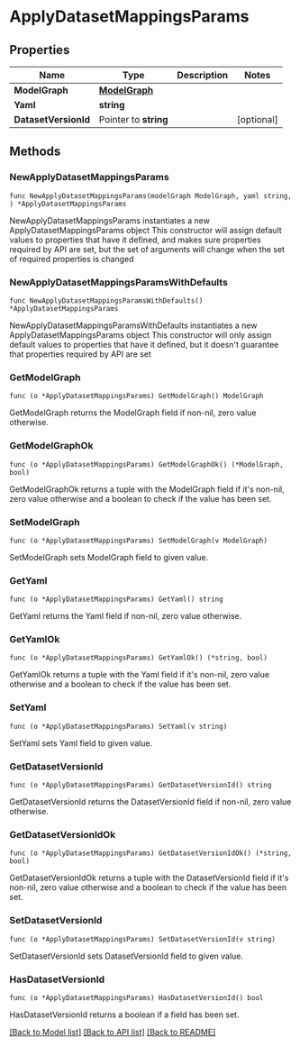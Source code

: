 # ApplyDatasetMappingsParams

## Properties

Name | Type | Description | Notes
------------ | ------------- | ------------- | -------------
**ModelGraph** | [**ModelGraph**](ModelGraph.md) |  | 
**Yaml** | **string** |  | 
**DatasetVersionId** | Pointer to **string** |  | [optional] 

## Methods

### NewApplyDatasetMappingsParams

`func NewApplyDatasetMappingsParams(modelGraph ModelGraph, yaml string, ) *ApplyDatasetMappingsParams`

NewApplyDatasetMappingsParams instantiates a new ApplyDatasetMappingsParams object
This constructor will assign default values to properties that have it defined,
and makes sure properties required by API are set, but the set of arguments
will change when the set of required properties is changed

### NewApplyDatasetMappingsParamsWithDefaults

`func NewApplyDatasetMappingsParamsWithDefaults() *ApplyDatasetMappingsParams`

NewApplyDatasetMappingsParamsWithDefaults instantiates a new ApplyDatasetMappingsParams object
This constructor will only assign default values to properties that have it defined,
but it doesn't guarantee that properties required by API are set

### GetModelGraph

`func (o *ApplyDatasetMappingsParams) GetModelGraph() ModelGraph`

GetModelGraph returns the ModelGraph field if non-nil, zero value otherwise.

### GetModelGraphOk

`func (o *ApplyDatasetMappingsParams) GetModelGraphOk() (*ModelGraph, bool)`

GetModelGraphOk returns a tuple with the ModelGraph field if it's non-nil, zero value otherwise
and a boolean to check if the value has been set.

### SetModelGraph

`func (o *ApplyDatasetMappingsParams) SetModelGraph(v ModelGraph)`

SetModelGraph sets ModelGraph field to given value.


### GetYaml

`func (o *ApplyDatasetMappingsParams) GetYaml() string`

GetYaml returns the Yaml field if non-nil, zero value otherwise.

### GetYamlOk

`func (o *ApplyDatasetMappingsParams) GetYamlOk() (*string, bool)`

GetYamlOk returns a tuple with the Yaml field if it's non-nil, zero value otherwise
and a boolean to check if the value has been set.

### SetYaml

`func (o *ApplyDatasetMappingsParams) SetYaml(v string)`

SetYaml sets Yaml field to given value.


### GetDatasetVersionId

`func (o *ApplyDatasetMappingsParams) GetDatasetVersionId() string`

GetDatasetVersionId returns the DatasetVersionId field if non-nil, zero value otherwise.

### GetDatasetVersionIdOk

`func (o *ApplyDatasetMappingsParams) GetDatasetVersionIdOk() (*string, bool)`

GetDatasetVersionIdOk returns a tuple with the DatasetVersionId field if it's non-nil, zero value otherwise
and a boolean to check if the value has been set.

### SetDatasetVersionId

`func (o *ApplyDatasetMappingsParams) SetDatasetVersionId(v string)`

SetDatasetVersionId sets DatasetVersionId field to given value.

### HasDatasetVersionId

`func (o *ApplyDatasetMappingsParams) HasDatasetVersionId() bool`

HasDatasetVersionId returns a boolean if a field has been set.


[[Back to Model list]](../README.md#documentation-for-models) [[Back to API list]](../README.md#documentation-for-api-endpoints) [[Back to README]](../README.md)


